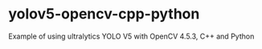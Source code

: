 # yolov5-opencv-cpp-python
Example of using  ultralytics YOLO V5 with OpenCV 4.5.3, C++ and Python 
